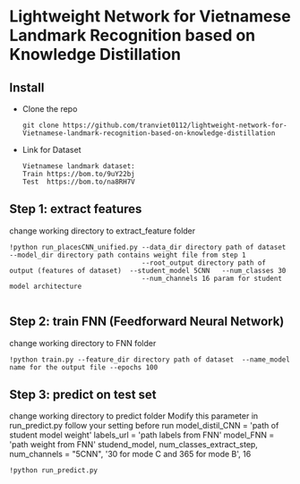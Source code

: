 # Lightweight Network for Vietnamese Landmark Recognition based on Knowledge Distillation
## Install
* Clone the repo
  ```
  git clone https://github.com/tranviet0112/lightweight-network-for-Vietnamese-landmark-recognition-based-on-knowledge-distillation
  ```
  
* Link for Dataset
  ```
  Vietnamese landmark dataset:
  Train https://bom.to/9uY22bj
  Test  https://bom.to/na8RH7V
  ```

## Step 1: extract features

change working directory to extract_feature folder
```
!python run_placesCNN_unified.py --data_dir directory path of dataset  --model_dir directory path contains weight file from step 1
                                 --root_output directory path of output (features of dataset)  --student_model 5CNN   --num_classes 30  
                                 --num_channels 16 param for student model architecture
                                 
```

## Step 2: train FNN (Feedforward Neural Network)

change working directory to FNN folder
```
!python train.py --feature_dir directory path of dataset  --name_model name for the output file --epochs 100

```

## Step 3: predict on test set

change working directory to predict folder
Modify this parameter in run_predict.py follow your setting before run
model_distil_CNN = 'path of student model weight'
labels_url = 'path labels from FNN'
model_FNN =  'path weight from FNN'
studend_model, num_classes_extract_step, num_channels = "5CNN", '30 for mode C and 365 for mode B', 16

```
!python run_predict.py

```
